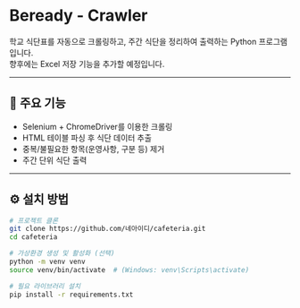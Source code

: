 # Beready - Crawler

학교 식단표를 자동으로 크롤링하고, 주간 식단을 정리하여 출력하는 Python 프로그램입니다.  
향후에는 Excel 저장 기능을 추가할 예정입니다.

---

## 📌 주요 기능
- Selenium + ChromeDriver를 이용한 크롤링
- HTML 테이블 파싱 후 식단 데이터 추출
- 중복/불필요한 항목(운영사항, 구분 등) 제거
- 주간 단위 식단 출력

---

## ⚙️ 설치 방법
```bash
# 프로젝트 클론
git clone https://github.com/네아이디/cafeteria.git
cd cafeteria

# 가상환경 생성 및 활성화 (선택)
python -m venv venv
source venv/bin/activate  # (Windows: venv\Scripts\activate)

# 필요 라이브러리 설치
pip install -r requirements.txt
